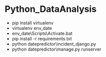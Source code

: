 # Python_DataAnalysis



* pip install virtualenv
* virtualenv env_date
* env_date\Scripts\Activate.bat
* pip install -r requirements.txt
* python datepredictor\incident_django.py
* python datepredictor\manage.py runserver
